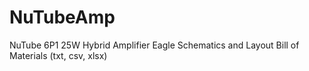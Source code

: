 # NuTubeAmp
NuTube 6P1 25W Hybrid Amplifier
Eagle Schematics and Layout
Bill of Materials (txt, csv, xlsx)
